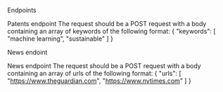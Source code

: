 Endpoints

Patents endpoint
The request should be a POST request with a body containing an array of keywords of the following format:
{
  "keywords": [
"machine learning",
"sustainable" ]
}

News endoint

News endpoint
The request should be a POST request with a body containing an array of urls of the following format:
{
  "urls": [
    "https://www.theguardian.com",
    "https://www.nytimes.com"
  ]
}
